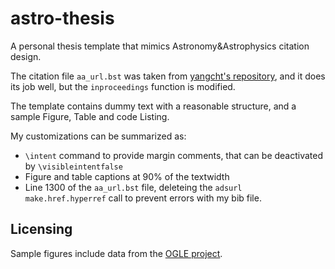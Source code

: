 # astro-thesis

A personal thesis template that mimics Astronomy&Astrophysics citation design.


The citation file `aa_url.bst` was taken from [yangcht's repository](https://github.com/yangcht/AA-bibstyle-with-hyperlink), and it does its job well, but the `inproceedings` function is modified.

The template contains dummy text with a reasonable structure, and a sample Figure, Table and code Listing.

My customizations can be summarized as:
* `\intent` command to provide margin comments, that can be deactivated by `\visibleintentfalse`
* Figure and table captions at 90% of the textwidth
* Line 1300 of the `aa_url.bst` file, deleteing the `adsurl make.href.hyperref` call to prevent errors with my bib file.

## Licensing

Sample figures include data from the [OGLE project](https://ogle.astrouw.edu.pl/main/OGLEIV/mosaic.html).

